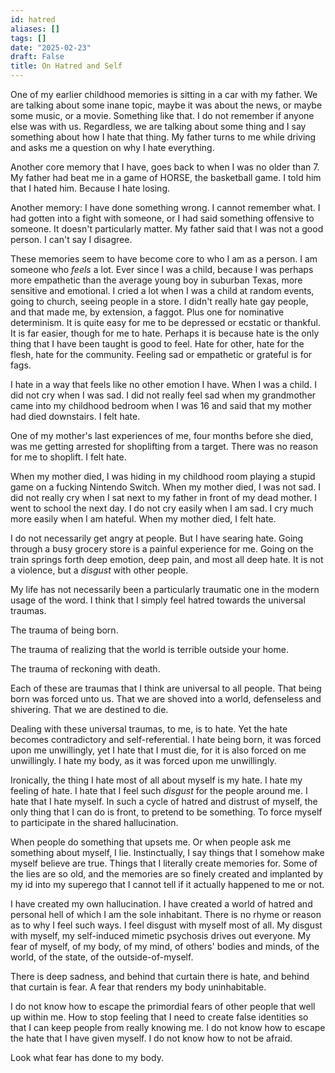 ```yaml
---
id: hatred
aliases: []
tags: []
date: "2025-02-23"
draft: False
title: On Hatred and Self
---
```


One of my earlier childhood memories is sitting in a car with my father. We are talking about some inane topic, maybe it was about the news, or maybe some music, or a movie. Something like that. I do not remember if anyone else was with us. Regardless, we are talking about some thing and I say something about how I hate that thing. My father turns to me while driving and asks me a question on why I hate everything.

Another core memory that I have, goes back to when I was no older than 7. My father had beat me in a game of HORSE, the basketball game. I told him that I hated him. Because I hate losing.

Another memory: I have done something wrong. I cannot remember what. I had gotten into a fight with someone, or I had said something offensive to someone. It doesn't particularly matter. My father said that I was not a good person. I can't say I disagree.

These memories seem to have become core to who I am as a person. I am someone who _feels_ a lot. Ever since I was a child, because I was perhaps more empathetic than the average young boy in suburban Texas, more sensitive and emotional. I cried a lot when I was a child at random events, going to church, seeing people in a store. I didn't really hate gay people, and that made me, by extension, a faggot. Plus one for nominative determinism. It is quite easy for me to be depressed or ecstatic or thankful. It is far easier, though for me to hate. Perhaps it is because hate is the only thing that I have been taught is good to feel. Hate for other, hate for the flesh, hate for the community. Feeling sad or empathetic or grateful is for fags.

I hate in a way that feels like no other emotion I have. When I was a child. I did not cry when I was sad. I did not really feel sad when my grandmother came into my childhood bedroom when I was 16 and said that my mother had died downstairs. I felt hate.

One of my mother's last experiences of me, four months before she died, was me getting arrested for shoplifting from a target. There was no reason for me to shoplift. I felt hate.

When my mother died, I was hiding in my childhood room playing a stupid game on a fucking Nintendo Switch. When my mother died, I was not sad. I did not really cry when I sat next to my father in front of my dead mother. I went to school the next day. I do not cry easily when I am sad. I cry much more easily when I am hateful. When my mother died, I felt hate.

I do not necessarily get angry at people. But I have searing hate. Going through a busy grocery store is a painful experience for me. Going on the train springs forth deep emotion, deep pain, and most all deep hate. It is not a violence, but a _disgust_ with other people.

My life has not necessarily been a particularly traumatic one in the modern usage of the word. I think that I simply feel hatred towards the universal traumas. 

The trauma of being born.

The trauma of realizing that the world is terrible outside your home.

The trauma of reckoning with death.

Each of these are traumas that I think are universal to all people. That being born was forced unto us. That we are shoved into a world, defenseless and shivering. That we are destined to die.

Dealing with these universal traumas, to me, is to hate. Yet the hate becomes contradictory and self-referential. I hate being born, it was forced upon me unwillingly, yet I hate that I must die, for it is also forced on me unwillingly. I hate my body, as it was forced upon me unwillingly.

Ironically, the thing I hate most of all about myself is my hate. I hate my feeling of hate. I hate that I feel such _disgust_ for the people around me. I hate that I hate myself. In such a cycle of hatred and distrust of myself, the only thing that I can do is front, to pretend to be something. To force myself to participate in the shared hallucination.

When people do something that upsets me. Or when people ask me something about myself, I lie. Instinctually, I say things that I somehow make myself believe are true. Things that I literally create memories for. Some of the lies are so old, and the memories are so finely created and implanted by my id into my superego that I cannot tell if it actually happened to me or not.

I have created my own hallucination. I have created a world of hatred and personal hell of which I am the sole inhabitant. There is no rhyme or reason as to why I feel such ways. I feel disgust with myself most of all. My disgust with myself, my self-induced mimetic psychosis drives out everyone. My fear of myself, of my body, of my mind, of others' bodies and minds, of the world, of the state, of the outside-of-myself.

There is deep sadness, and behind that curtain there is hate, and behind that curtain is fear. A fear that renders my body uninhabitable.

I do not know how to escape the primordial fears of other people that well up within me. How to stop feeling that I need to create false identities so that I can keep people from really knowing me. I do not know how to escape the hate that I have given myself. I do not know how to not be afraid.

Look what fear has done to my body.
